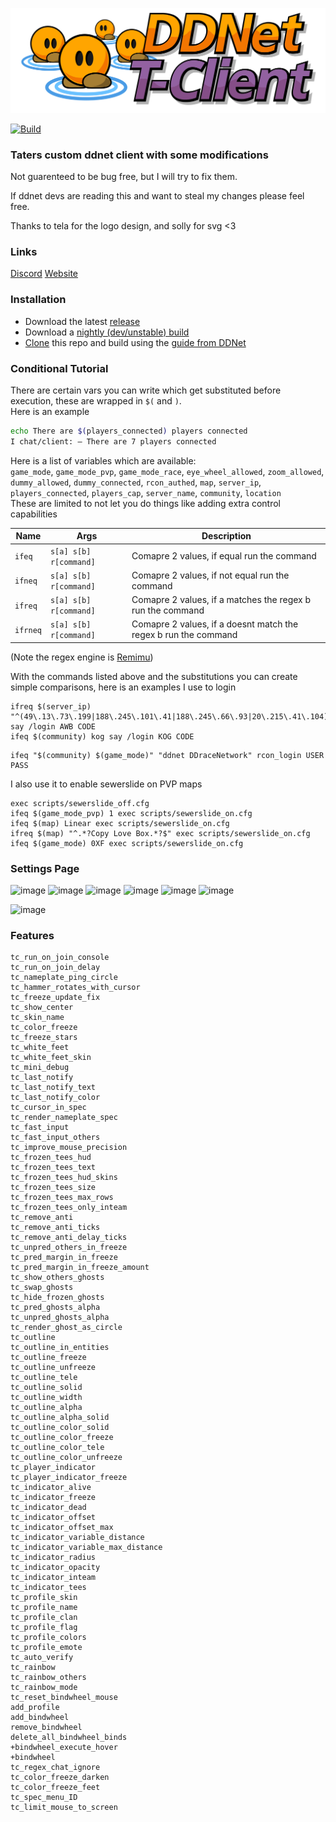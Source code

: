 [![DDraceNetwork](docs/assets/TClient_Logo_Horizontal.svg)](https://tclient.app) 

[![Build](https://github.com/sjrc6/TaterClient-ddnet/workflows/Build/badge.svg)](https://github.com/sjrc6/TaterClient-ddnet/actions/workflows/build.yaml)

### Taters custom ddnet client with some modifications

Not guarenteed to be bug free, but I will try to fix them.

If ddnet devs are reading this and want to steal my changes please feel free.

Thanks to tela for the logo design, and solly for svg <3

### Links

[Discord](https://discord.gg/BgPSapKRkZ)
[Website](https://tclient.app)

### Installation

* Download the latest [release](https://github.com/sjrc6/TaterClient-ddnet/releases)
* Download a [nightly (dev/unstable) build](https://github.com/sjrc6/TaterClient-ddnet/actions/workflows/fast-build.yml?query=branch%3Amaster)
* [Clone](https://docs.github.com/en/repositories/creating-and-managing-repositories/cloning-a-repository) this repo and build using the [guide from DDNet](https://github.com/ddnet/ddnet?tab=readme-ov-file#cloning)

### Conditional Tutorial

There are certain vars you can write which get substituted before execution, these are wrapped in `$(` and `)`.  
Here is an example
```sh
echo There are $(players_connected) players connected
I chat/client: — There are 7 players connected
```

Here is a list of variables which are available:  
`game_mode`, `game_mode_pvp`, `game_mode_race`, `eye_wheel_allowed`, `zoom_allowed`, `dummy_allowed`, `dummy_connected`, `rcon_authed`, `map`, `server_ip`, `players_connected`, `players_cap`, `server_name`, `community`, `location`  
These are limited to not let you do things like adding extra control capabilities

| Name | Args | Description |
| --- | --- | --- |
| `ifeq` | `s[a] s[b] r[command]` | Comapre 2 values, if equal run the command |
| `ifneq` | `s[a] s[b] r[command]` | Comapre 2 values, if not equal run the command |
| `ifreq` | `s[a] s[b] r[command]` | Comapre 2 values, if a matches the regex b run the command |
| `ifrneq` | `s[a] s[b] r[command]` | Comapre 2 values, if a doesnt match the regex b run the command |
(Note the regex engine is [Remimu](https://github.com/wareya/Remimu))

With the commands listed above and the substitutions you can create simple comparisons, here is an examples I use to login

```
ifreq $(server_ip) "^(49\.13\.73\.199|188\.245\.101\.41|188\.245\.66\.93|20\.215\.41\.104):\d+$" say /login AWB CODE
ifeq $(community) kog say /login KOG CODE
```

```
ifeq "$(community) $(game_mode)" "ddnet DDraceNetwork" rcon_login USER PASS
```

I also use it to enable sewerslide on PVP maps
```
exec scripts/sewerslide_off.cfg
ifeq $(game_mode_pvp) 1 exec scripts/sewerslide_on.cfg
ifeq $(map) Linear exec scripts/sewerslide_on.cfg
ifreq $(map) "^.*?Copy Love Box.*?$" exec scripts/sewerslide_on.cfg
ifeq $(game_mode) 0XF exec scripts/sewerslide_on.cfg
```

### Settings Page

![image](https://github.com/user-attachments/assets/a6ccb206-9fed-48be-a2d2-8fc50a6be882)
![image](https://github.com/user-attachments/assets/9251509a-d852-41ac-bf6b-9a610db08945)
![image](https://github.com/user-attachments/assets/47dab977-1311-4963-a11a-81b78005b12b)
![image](https://github.com/user-attachments/assets/29bddfd9-fcf1-420c-b7e0-958493051a3c)
![image](https://github.com/user-attachments/assets/efe3528f-a962-4dc0-aa8c-9ca963c246e5)
![image](https://github.com/user-attachments/assets/9f15023d-2a27-44ee-8157-e76da53c875a)

![image](https://user-images.githubusercontent.com/22122579/182528700-4c8238c3-836e-49c3-9996-68025e7f5d58.png)

### Features

```
tc_run_on_join_console
tc_run_on_join_delay
tc_nameplate_ping_circle
tc_hammer_rotates_with_cursor
tc_freeze_update_fix
tc_show_center
tc_skin_name
tc_color_freeze
tc_freeze_stars
tc_white_feet
tc_white_feet_skin
tc_mini_debug
tc_last_notify
tc_last_notify_text
tc_last_notify_color
tc_cursor_in_spec
tc_render_nameplate_spec
tc_fast_input
tc_fast_input_others
tc_improve_mouse_precision
tc_frozen_tees_hud
tc_frozen_tees_text
tc_frozen_tees_hud_skins
tc_frozen_tees_size
tc_frozen_tees_max_rows
tc_frozen_tees_only_inteam
tc_remove_anti
tc_remove_anti_ticks
tc_remove_anti_delay_ticks
tc_unpred_others_in_freeze
tc_pred_margin_in_freeze
tc_pred_margin_in_freeze_amount
tc_show_others_ghosts
tc_swap_ghosts
tc_hide_frozen_ghosts
tc_pred_ghosts_alpha
tc_unpred_ghosts_alpha
tc_render_ghost_as_circle
tc_outline
tc_outline_in_entities
tc_outline_freeze
tc_outline_unfreeze
tc_outline_tele
tc_outline_solid
tc_outline_width
tc_outline_alpha
tc_outline_alpha_solid
tc_outline_color_solid
tc_outline_color_freeze
tc_outline_color_tele
tc_outline_color_unfreeze
tc_player_indicator
tc_player_indicator_freeze
tc_indicator_alive
tc_indicator_freeze
tc_indicator_dead
tc_indicator_offset
tc_indicator_offset_max
tc_indicator_variable_distance
tc_indicator_variable_max_distance
tc_indicator_radius
tc_indicator_opacity
tc_indicator_inteam
tc_indicator_tees
tc_profile_skin
tc_profile_name
tc_profile_clan
tc_profile_flag
tc_profile_colors
tc_profile_emote
tc_auto_verify
tc_rainbow
tc_rainbow_others
tc_rainbow_mode
tc_reset_bindwheel_mouse
add_profile
add_bindwheel
remove_bindwheel
delete_all_bindwheel_binds
+bindwheel_execute_hover
+bindwheel
tc_regex_chat_ignore
tc_color_freeze_darken
tc_color_freeze_feet
tc_spec_menu_ID
tc_limit_mouse_to_screen
```
